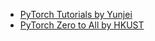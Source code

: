 * [PyTorch Tutorials by Yunjei](https://github.com/yunjey/pytorch-tutorial)
* [PyTorch Zero to All by HKUST](https://github.com/hunkim/PyTorchZeroToAll)
